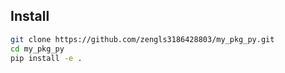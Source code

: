 ## Install

```bash
git clone https://github.com/zengls3186428803/my_pkg_py.git
cd my_pkg_py
pip install -e .
```
